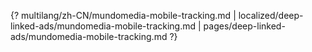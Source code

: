 {? multilang/zh-CN/mundomedia-mobile-tracking.md | localized/deep-linked-ads/mundomedia-mobile-tracking.md | pages/deep-linked-ads/mundomedia-mobile-tracking.md ?}
